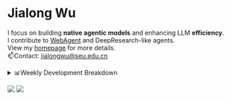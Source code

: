 #  Jialong Wu

I focus on building **native agentic models** and enhancing LLM **efficiency**.<br>
I contribute to [WebAgent](https://github.com/Alibaba-NLP/WebAgent) and DeepResearch-like agents.<br>
View my [homepage](https://callanwu.github.io/) for more details. <br>
📫Contact: jialongwu@seu.edu.cn

<details><summary>📊Weekly Development Breakdown</summary>

<!--START_SECTION:waka-->

```txt
From: 28 May 2025 - To: 04 June 2025

Total Time: 19 hrs 22 mins

Python     15 hrs 38 mins  ████████████████████▒░░░░   80.77 %
JSON       2 hrs 50 mins   ███▓░░░░░░░░░░░░░░░░░░░░░   14.63 %
Bash       30 mins         ▓░░░░░░░░░░░░░░░░░░░░░░░░   02.61 %
Markdown   21 mins         ▒░░░░░░░░░░░░░░░░░░░░░░░░   01.84 %
YAML       1 min           ░░░░░░░░░░░░░░░░░░░░░░░░░   00.13 %
```

<!--END_SECTION:waka-->

[![wakatime](https://wakatime.com/badge/user/c6720b29-9431-4a60-bc9d-e1fb2b6bd65f.svg)](https://wakatime.com/@c6720b29-9431-4a60-bc9d-e1fb2b6bd65f)
</details>

[![](https://img.shields.io/badge/Google%20Scholar-4385FE.svg?&color=d6d6d6&style=flat-square&logo=google-scholar)](https://scholar.google.com/citations?user=6eg2m4YAAAAJ)
![](https://komarev.com/ghpvc/?username=callanwu)
